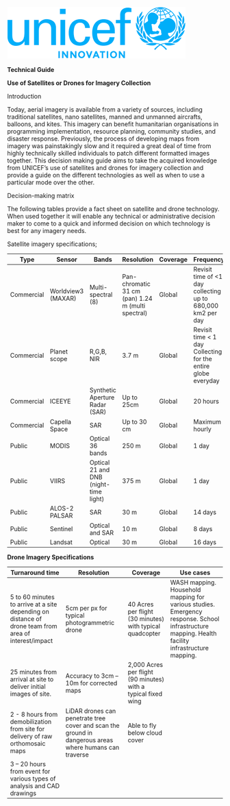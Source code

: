 ![UNICEF logo blue with for every child motto.](/static/images/unicefinnovlogo.png)

**Technical Guide**

**Use of Satellites or Drones for Imagery Collection**

Introduction

Today, aerial imagery is available from a variety of sources, including traditional satellites, nano satellites, manned and unmanned aircrafts, balloons, and kites. This imagery can benefit humanitarian organisations in programming implementation, resource planning, community studies, and disaster response. Previously, the process of developing maps from imagery was painstakingly slow and it required a great deal of time from highly technically skilled individuals to patch different formatted images together.
This decision making guide aims to take the acquired knowledge from UNICEF’s use of satellites and drones for imagery collection and provide a guide on the different technologies as well as when to use a particular mode over the other. 

Decision-making matrix

The following tables provide a fact sheet on satellite and drone technology. When used together it will enable any technical or administrative decision maker to come to a quick and informed decision on which technology is best for any imagery needs. 

Satellite imagery specifications;

| Type | Sensor | Bands | Resolution | Coverage | Frequency |
| -- | -- | -- | -- | -- | -- |
| Commercial | Worldview3 (MAXAR) | Multi-spectral (8) | Pan-chromatic 	31 cm (pan) 1.24 m (multi spectral) | Global | Revisit time of <1 day collecting up to 680,000 km2 per day |
| Commercial | Planet scope | R,G,B, NIR | 3.7 m | Global | Revisit time < 1 day Collecting for the entire globe everyday |
| Commercial | ICEEYE | Synthetic Aperture Radar (SAR) | Up to 25cm | Global | 20 hours |
| Commercial | Capella Space | SAR | Up to 30 cm | Global | Maximum hourly | 	 
| Public | MODIS | Optical 36 bands | 250 m | Global | 1 day |  	 	 
| Public | VIIRS | Optical 21 and DNB (night-time light) | 375 m | Global | 1 day |
| Public | ALOS-2 PALSAR | SAR | 30 m | Global | 14 days |
| Public | Sentinel | Optical and SAR | 10 m | Global | 8 days |
| Public | Landsat | Optical | 30 m | Global | 16 days |

**Drone Imagery Specifications**

| Turnaround time | Resolution | Coverage | Use cases |
| --- | --- | --- | --- |
| 5 to 60 minutes to arrive at a site depending on distance of drone team from area of interest/impact | 5cm per px for typical photogrammetric drone | 40 Acres per flight (30 minutes) with typical quadcopter | WASH mapping. Household mapping for various studies. Emergency response. School infrastructure mapping. Health facility infrastructure mapping. |
| 25 minutes from arrival at site to deliver initial images of site. | Accuracy to 3cm – 10m for corrected maps | 2,000 Acres per flight (90 minutes) with a typical fixed wing |
| 2 - 8 hours from demobilization from site for delivery of raw orthomosaic maps | LiDAR drones can penetrate tree cover and scan the ground in dangerous areas where humans can traverse | Able to fly below cloud cover |
| 3 – 20 hours from event for various types of analysis and CAD drawings |||

